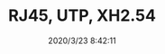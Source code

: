 ﻿---
layout: post 
title: RJ45, UTP, XH2.54
tags: RJ45
categories: wire-harness
overview: RJ45, UTP, XH2.54
series: 
part_number: KR08
thumb_img: static/202003/274-thumb-20200323164308.jpg
image: static/202003/274-20200323164308.jpg
date: 2020/3/23 8:42:11
---



